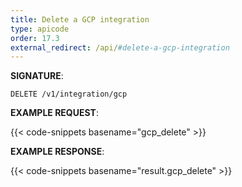 ```yaml
---
title: Delete a GCP integration
type: apicode
order: 17.3
external_redirect: /api/#delete-a-gcp-integration
---
```


**SIGNATURE**:

`DELETE /v1/integration/gcp`

**EXAMPLE REQUEST**:

{{< code-snippets basename="gcp_delete" >}}

**EXAMPLE RESPONSE**:

{{< code-snippets basename="result.gcp_delete" >}}

